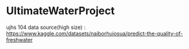 # UltimateWaterProject
ujhs 104
data source(high size) : https://www.kaggle.com/datasets/naiborhujosua/predict-the-quality-of-freshwater
